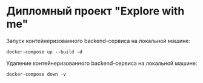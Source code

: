# Дипломный проект "Explore with me"

Запуск контейнеризованного backend-сервиса на локальной машине:
```
docker-compose up --build -d
```

Удаление контейнеризованного backend-сервиса на локальной машине:
```
docker-compose down -v
```